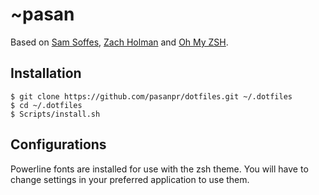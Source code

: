# ~pasan

Based on [Sam Soffes](https://github.com/soffes/dotfiles), [Zach Holman](https://github.com/holman/dotfiles) and [Oh My ZSH](https://github.com/robbyrussell/oh-my-zsh).

## Installation

	$ git clone https://github.com/pasanpr/dotfiles.git ~/.dotfiles
	$ cd ~/.dotfiles
	$ Scripts/install.sh


## Configurations

Powerline fonts are installed for use with the zsh theme. You will have to change settings in your preferred application to use them.
